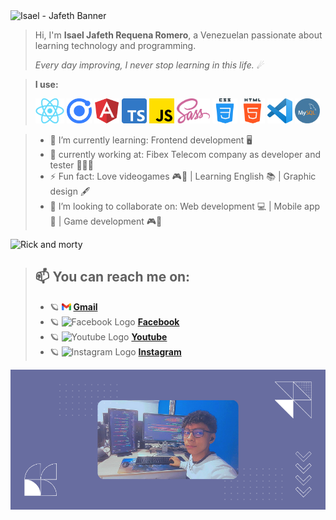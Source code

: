 <img width="850" src="./images/ISAEL.gif" alt="Isael - Jafeth Banner" />

>Hi, I'm **Isael Jafeth Requena Romero**, a Venezuelan passionate about learning technology and programming.
>
>*Every day improving, I never stop learning in this life.* ☄

>**I use:**
>
><code><img height="40" src="./images/icon-10-react.png" alt="React" title="React" /></code>
<code><img height="40" src="./images/icon-12-ionic.png" alt="Ionic" title="Ionic" /></code>
<code><img height="40" src="./images/icon-1-angular.png" alt="Angular" title="Angular" /></code>
<code><img height="40" src="./images/icon-8-typescript-2.png" alt="TypeScript" title="TypeScript" /></code>
<code><img height="40" src="./images/icon-4-javascript.png" alt="JavaScript" title="JavaScript" /></code>
<code><img height="40" src="./images/icon-13-sass.png" alt="Sass" title="Sass" /></code>
<code><img height="40" src="./images/icon-3-css.png" alt="Css" title="Css" /></code>
<code><img height="40" src="./images/icon-2-html5-2.png" alt="Html" title="Html" /></code>
<code><img height="40" src="./images/icon-7-vscode.png" alt="Visual Studio Code" title="Visual Studio Code" /></code>
<code><img height="40" src="./images/icon-11-mysql.png" alt="MySQL" title="MySQL" /></code>
<!-- <code><img height="40" src="./images/icon-6-sketchbook.png" alt="Autodesk Sketch Book" /></code> -->
<!-- <code><img height="40" src="./images/icon-5-canva.png" alt="Canva" /></code> -->



> - 🌱 I’m currently learning: Frontend development 🖥
> - 🏢 currently working at: Fibex Telecom company as developer and tester 👨🏻‍💻
> - ⚡ Fun fact: Love videogames 🎮👾 | Learning English 📚 | Graphic design 🖋
> - 👯 I’m looking to collaborate on: Web development 💻 | Mobile app 📱 | Game development 🎮👾

<img class="gif-rick" src="https://www.freepnglogos.com/uploads/rick-and-morty-png/rick-and-morty-portal-moon-mod-download-35.png" alt="Rick and morty" style="width:150px;" />

>## 📫 You can reach me on:
>
>   - 🪐 <img src="./images/icon-9-gmail.png" alt="Gmail Logo" width="15"/> **[Gmail](https://mail.google.com/mail/u/0/?tab=rm&ogbl#inbox?compose=CllgCJTMXPWxHXqTpZxNtXwdpsnCKDhzCxBXdRzfNlzSmhQksTbwSJgLkNZLJKBptKpDkTvkvjV)**
>   - 🪐 <img src="https://upload.wikimedia.org/wikipedia/commons/thumb/0/05/Facebook_Logo_%282019%29.png/768px-Facebook_Logo_%282019%29.png" alt="Facebook Logo" width="15"/>  **[Facebook](https://www.facebook.com/IsaelRomeQuena/)**
>   - 🪐 <img src="https://cdn-icons-png.flaticon.com/512/1384/1384060.png" alt="Youtube Logo" width="15" />  **[Youtube](https://www.youtube.com/channel/UCkpRDjeycqwONr3peMyfXvw)**
>   - 🪐 <img src="https://upload.wikimedia.org/wikipedia/commons/thumb/a/a5/Instagram_icon.png/2048px-Instagram_icon.png" alt="Instagram Logo" width="15" /> **[Instagram](https://www.instagram.com/jafeth_isael/)**

<img width="850" src="./images/Banner-2-2.png" alt="Isael Banner 2" />
